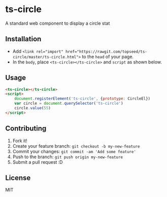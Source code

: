 # ts-circle
A standard web component to display a circle stat

## Installation

- Add `<link rel="import" href="https://rawgit.com/topseed/ts-circle/master/ts-circle.html">` to the `head` of your page.
- In the `body`, place `<ts-circle></ts-circle>` and `script` as shown below.

## Usage

<!--
```
<custom-element-demo>
  <template>
    <link rel="import" href="ts-circle.html">
    <next-code-block></next-code-block>
  </template>
</custom-element-demo>
```
-->
```html
<ts-circle></ts-circle>
<script>
	document.registerElement('ts-circle', {prototype: CircleEl})
	var circle = document.querySelector('ts-circle')
	circle.value(55)
</script>
```

## Contributing
1. Fork it!
2. Create your feature branch: `git checkout -b my-new-feature`
3. Commit your changes: `git commit -am 'Add some feature'`
4. Push to the branch: `git push origin my-new-feature`
5. Submit a pull request :D

## License
MIT
